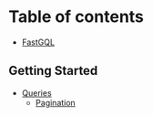 # Table of contents

* [FastGQL](README.md)

## Getting Started

* [Queries](getting-started/queries/README.md)
  * [Pagination](getting-started/queries/pagination.md)
